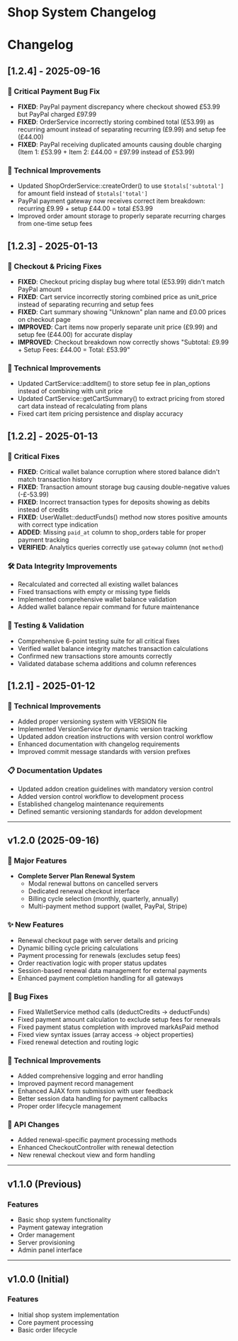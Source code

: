 # Shop System Changelog

# Changelog

## [1.2.4] - 2025-09-16

### 🚨 Critical Payment Bug Fix
- **FIXED**: PayPal payment discrepancy where checkout showed £53.99 but PayPal charged £97.99
- **FIXED**: OrderService incorrectly storing combined total (£53.99) as recurring amount instead of separating recurring (£9.99) and setup fee (£44.00)
- **FIXED**: PayPal receiving duplicated amounts causing double charging (Item 1: £53.99 + Item 2: £44.00 = £97.99 instead of £53.99)

### 🔧 Technical Improvements
- Updated ShopOrderService::createOrder() to use `$totals['subtotal']` for amount field instead of `$totals['total']`
- PayPal payment gateway now receives correct item breakdown: recurring £9.99 + setup £44.00 = total £53.99
- Improved order amount storage to properly separate recurring charges from one-time setup fees

## [1.2.3] - 2025-01-13

### 🛒 Checkout & Pricing Fixes
- **FIXED**: Checkout pricing display bug where total (£53.99) didn't match PayPal amount
- **FIXED**: Cart service incorrectly storing combined price as unit_price instead of separating recurring and setup fees
- **FIXED**: Cart summary showing "Unknown" plan name and £0.00 prices on checkout page
- **IMPROVED**: Cart items now properly separate unit price (£9.99) and setup fee (£44.00) for accurate display
- **IMPROVED**: Checkout breakdown now correctly shows "Subtotal: £9.99 + Setup Fees: £44.00 = Total: £53.99"

### 🔧 Technical Improvements
- Updated CartService::addItem() to store setup fee in plan_options instead of combining with unit price
- Updated CartService::getCartSummary() to extract pricing from stored cart data instead of recalculating from plans
- Fixed cart item pricing persistence and display accuracy

## [1.2.2] - 2025-01-13

### 🚨 Critical Fixes
- **FIXED**: Critical wallet balance corruption where stored balance didn't match transaction history
- **FIXED**: Transaction amount storage bug causing double-negative values (-£-53.99)
- **FIXED**: Incorrect transaction types for deposits showing as debits instead of credits
- **FIXED**: UserWallet::deductFunds() method now stores positive amounts with correct type indication
- **ADDED**: Missing `paid_at` column to shop_orders table for proper payment tracking
- **VERIFIED**: Analytics queries correctly use `gateway` column (not `method`)

### 🛠️ Data Integrity Improvements
- Recalculated and corrected all existing wallet balances
- Fixed transactions with empty or missing type fields
- Implemented comprehensive wallet balance validation
- Added wallet balance repair command for future maintenance

### 🧪 Testing & Validation
- Comprehensive 6-point testing suite for all critical fixes
- Verified wallet balance integrity matches transaction calculations
- Confirmed new transactions store amounts correctly
- Validated database schema additions and column references

## [1.2.1] - 2025-01-12
### 🔧 Technical Improvements
- Added proper versioning system with VERSION file
- Implemented VersionService for dynamic version tracking
- Updated addon creation instructions with version control workflow
- Enhanced documentation with changelog requirements
- Improved commit message standards with version prefixes

### 📋 Documentation Updates
- Updated addon creation guidelines with mandatory version control
- Added version control workflow to development process
- Established changelog maintenance requirements
- Defined semantic versioning standards for addon development

---

## v1.2.0 (2025-09-16)
### 🎉 Major Features
- **Complete Server Plan Renewal System**
  - Modal renewal buttons on cancelled servers
  - Dedicated renewal checkout interface
  - Billing cycle selection (monthly, quarterly, annually)
  - Multi-payment method support (wallet, PayPal, Stripe)

### ✨ New Features
- Renewal checkout page with server details and pricing
- Dynamic billing cycle pricing calculations
- Payment processing for renewals (excludes setup fees)
- Order reactivation logic with proper status updates
- Session-based renewal data management for external payments
- Enhanced payment completion handling for all gateways

### 🐛 Bug Fixes
- Fixed WalletService method calls (deductCredits → deductFunds)
- Fixed payment amount calculation to exclude setup fees for renewals
- Fixed payment status completion with improved markAsPaid method
- Fixed view syntax issues (array access → object properties)
- Fixed renewal detection and routing logic

### 🔧 Technical Improvements
- Added comprehensive logging and error handling
- Improved payment record management
- Enhanced AJAX form submission with user feedback
- Better session data handling for payment callbacks
- Proper order lifecycle management

### 📝 API Changes
- Added renewal-specific payment processing methods
- Enhanced CheckoutController with renewal detection
- New renewal checkout view and form handling

---

## v1.1.0 (Previous)
### Features
- Basic shop system functionality
- Payment gateway integration
- Order management
- Server provisioning
- Admin panel interface

---

## v1.0.0 (Initial)
### Features
- Initial shop system implementation
- Core payment processing
- Basic order lifecycle